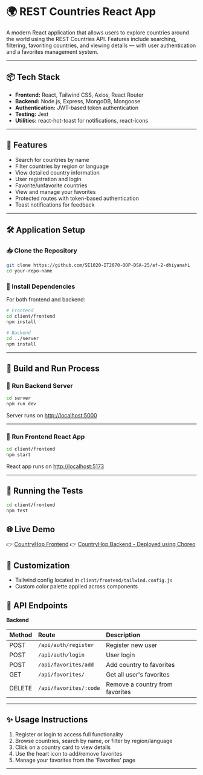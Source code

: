 # 🌍 REST Countries React App

A modern React application that allows users to explore countries around the world using the REST Countries API. Features include searching, filtering, favoriting countries, and viewing details — with user authentication and a favorites management system.

---

## 📦 Tech Stack

* **Frontend:** React, Tailwind CSS, Axios, React Router
* **Backend:** Node.js, Express, MongoDB, Mongoose
* **Authentication:** JWT-based token authentication
* **Testing:** Jest
* **Utilities:** react-hot-toast for notifications, react-icons

---

## 📑 Features

* Search for countries by name
* Filter countries by region or language
* View detailed country information
* User registration and login
* Favorite/unfavorite countries
* View and manage your favorites
* Protected routes with token-based authentication
* Toast notifications for feedback

---

## 🛠️ Application Setup

### 📥 Clone the Repository

```bash
git clone https://github.com/SE1020-IT2070-OOP-DSA-25/af-2-dhiyanahL
cd your-repo-name
```

### 🔧 Install Dependencies

For both frontend and backend:

```bash
# Frontend
cd client/frontend
npm install

# Backend
cd ../server
npm install
```

---

## 🚀 Build and Run Process

### 📌 Run Backend Server

```bash
cd server
npm run dev
```

Server runs on [http://localhost:5000](http://localhost:5000)

---

### 📌 Run Frontend React App

```bash
cd client/frontend
npm start
```

React app runs on [http://localhost:5173](http://localhost:5173)

---

## 🚀 Running the Tests

```bash
cd client/frontend
npm test
```

## 🌐 Live Demo

👉 [CountryHop Frontend](https://country-hop.netlify.app)
👉 [CountryHop Backend - Deployed using Choreo](https://40972122-e0d5-412f-82c6-143e48c86c58-dev.e1-us-east-azure.choreoapis.dev/country-hop-backend/country-hop-backend/v1.0)



## 🎨 Customization

* Tailwind config located in `client/frontend/tailwind.config.js`
* Custom color palette applied across components



## 📖 API Endpoints

**Backend**

| Method | Route                  | Description                     |
| :----- | :--------------------- | :------------------------------ |
| POST   | `/api/auth/register`   | Register new user               |
| POST   | `/api/auth/login`      | User login                      |
| POST   | `/api/favorites/add`      | Add country to favorites        |
| GET    | `/api/favorites/`      | Get all user's favorites        |
| DELETE | `/api/favorites/:code` | Remove a country from favorites |

---

## ✨ Usage Instructions

1. Register or login to access full functionality
2. Browse countries, search by name, or filter by region/language
3. Click on a country card to view details
4. Use the heart icon to add/remove favorites
5. Manage your favorites from the 'Favorites' page

---